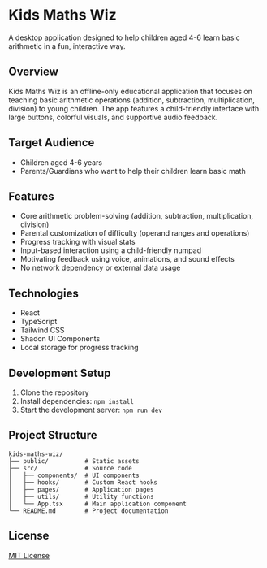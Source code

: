 # Kids Maths Wiz

A desktop application designed to help children aged 4-6 learn basic arithmetic in a fun, interactive way.

## Overview

Kids Maths Wiz is an offline-only educational application that focuses on teaching basic arithmetic operations (addition, subtraction, multiplication, division) to young children. The app features a child-friendly interface with large buttons, colorful visuals, and supportive audio feedback.

## Target Audience

- Children aged 4-6 years
- Parents/Guardians who want to help their children learn basic math

## Features

- Core arithmetic problem-solving (addition, subtraction, multiplication, division)
- Parental customization of difficulty (operand ranges and operations)
- Progress tracking with visual stats
- Input-based interaction using a child-friendly numpad
- Motivating feedback using voice, animations, and sound effects
- No network dependency or external data usage

## Technologies

- React
- TypeScript
- Tailwind CSS
- Shadcn UI Components
- Local storage for progress tracking

## Development Setup

1. Clone the repository
2. Install dependencies: `npm install`
3. Start the development server: `npm run dev`

## Project Structure

```
kids-maths-wiz/
├── public/          # Static assets
├── src/             # Source code
│   ├── components/  # UI components
│   ├── hooks/       # Custom React hooks
│   ├── pages/       # Application pages
│   ├── utils/       # Utility functions
│   └── App.tsx      # Main application component
└── README.md        # Project documentation
```

## License

[MIT License](LICENSE)